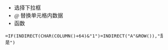 <span  style="font-family: Simsun,serif; font-size: 17px; ">

- 选择下拉框
- @ 替换单元格内数据
- 函数
~~~
=IF(INDIRECT(CHAR(COLUMN()+64)&"1")=INDIRECT("A"&ROW()),"是","不是")
~~~

</span>
